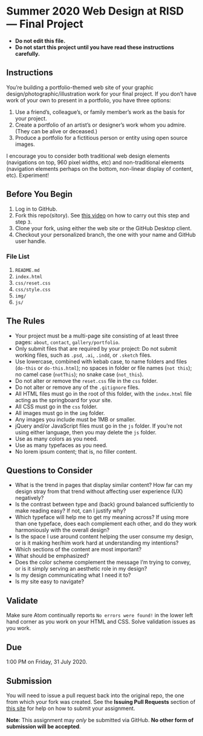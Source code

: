 # Summer 2020 Web Design at RISD — Final Project

* **Do not edit this file.**  
* **Do not start this project until you have read these instructions carefully.**

## Instructions
You’re building a portfolio-themed web site of your graphic design/photographic/illustration work for your final project. If you don’t have work of your own to present in a portfolio, you have three options:

1. Use a friend’s, colleague’s, or family member’s work as the basis for your project.
2. Create a portfolio of an artist’s or designer’s work whom you admire. (They can be alive or deceased.)
3. Produce a portfolio for a fictitious person or entity using open source images.

I encourage you to consider both traditional web design elements (navigations on top, 960 pixel widths, etc) and non-traditional elements (navigation elements perhaps on the bottom, non-linear display of content, etc). Experiment!

## Before You Begin
1. Log in to GitHub.
2. Fork this repo(sitory). See [this video](http://code-warrior.github.io/tutorials/git/github/forking-and-cloning-at-the-github-web-site/) on how to carry out this step and step `3`.
3. Clone your fork, using either the web site or the GitHub Desktop client.
4. Checkout your personalized branch, the one with your name and GitHub user handle.

### File List
1. `README.md`
2. `index.html`
3. `css/reset.css`
4. `css/style.css`
5. `img/`
6. `js/`

## The Rules
* Your project must be a multi-page site consisting of at least three pages: `about`, `contact`, `gallery/portfolio`.
* Only submit files that are required by your project: Do not submit working files, such as `.psd`, `.ai`, `.indd`, or `.sketch` files.
* Use lowercase, combined with kebab case, to name folders and files (`do-this` or `do-this.html`); no spaces in folder or file names (`not this`); no camel case (`notThis`); no snake case (`not_this`).
* Do not alter or remove the `reset.css` file in the `css` folder.
* Do not alter or remove any of the `.gitignore` files.
* All HTML files must go in the root of this folder, with the `index.html` file acting as the springboard for your site.
* All CSS must go in the `css` folder.
* All images must go in the `img` folder.
* Any images you include must be 1MB or smaller.
* jQuery and/or JavaScript files must go in the `js` folder. If you’re not using either language, then you may delete the `js` folder.
* Use as many colors as you need.
* Use as many typefaces as you need.
* No lorem ipsum content; that is, no filler content.

## Questions to Consider
* What is the trend in pages that display similar content? How far can my design stray from that trend without affecting user experience (UX) negatively?
* Is the contrast between type and (back) ground balanced sufficiently to make reading easy? If not, can I justify why?
* Which typeface will help me to get my meaning across? If using more than one typeface, does each complement each other, and do they work harmoniously with the overall design?
* Is the space I use around content helping the user consume my design, or is it making her/him work hard at understanding my intentions?
* Which sections of the content are most important?
* What should be emphasized?
* Does the color scheme complement the message I’m trying to convey, or is it simply serving an aesthetic role in my design?
* Is my design communicating what I need it to?
* Is my site easy to navigate?

## Validate
Make sure Atom continually reports `No errors were found!` in the lower left hand corner as you work on your HTML and CSS. Solve validation issues as you work.

## Due
1:00 PM on Friday, 31 July 2020.

## Submission
You will need to issue a pull request back into the original repo, the one from which your fork was created. See the **Issuing Pull Requests** section of [this site](http://code-warrior.github.io/tutorials/git/github/index.html) for help on how to submit your assignment.

**Note**: This assignment may *only* be submitted via GitHub. **No other form of submission will be accepted**.
